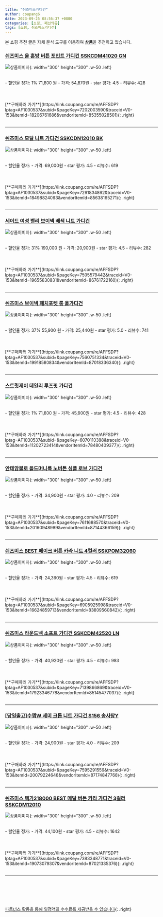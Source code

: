 ```yaml
---
title: "쉬즈미스가디건"
author: coupang6
date: 2023-09-25 08:56:37 +0800
categories: [쇼핑, 패션의류]
tags: [쇼핑, 쉬즈미스가디건]
---
```


본 쇼핑 추천 글은 자체 분석 도구를 이용하여 [**상품**](https://link.coupang.com/a/bao1ui)을 추천하고 있습니다.

### [쉬즈미스 울 혼방 버튼 포인트 가디건 SSKCDM41020 GN](https://link.coupang.com/re/AFFSDP?lptag=AF1030537&subid=&pageKey=7202003590&traceid=V0-153&itemId=18206761686&vendorItemId=85355028501)

![상품이미지](https://thumbnail9.coupangcdn.com/thumbnails/remote/230x230ex/image/vendor_inventory/3c42/1e4064c7968d2927914b6e8f504f1ee67e05d45206c5c84bef7903735df0.jpg){: width="300" height="300" .w-50 .left}


<br>
- 할인율 정가: 1%  71,800   원
- 가격: 54,870원
- star 평가: 4.5
- 리뷰수: 428
<br>
<br>
<br>
<br>
[**구매하러 가기**](https://link.coupang.com/re/AFFSDP?lptag=AF1030537&subid=&pageKey=7202003590&traceid=V0-153&itemId=18206761686&vendorItemId=85355028501){: .right}
<br>
<br>

---

### [쉬즈미스 모달 니트 가디건 SSKCDN12010 BK](https://link.coupang.com/re/AFFSDP?lptag=AF1030537&subid=&pageKey=7261834862&traceid=V0-153&itemId=18498824063&vendorItemId=85638165271)

![상품이미지](https://thumbnail7.coupangcdn.com/thumbnails/remote/230x230ex/image/vendor_inventory/50f9/5ecca4c6b183827d7d0bcfe2276db20f27f55156f2ac2cf1c2a6ff9371ab.jpg){: width="300" height="300" .w-50 .left}


<br>
- 할인율 정가: 
- 가격: 69,000원
- star 평가: 4.5
- 리뷰수: 619
<br>
<br>
<br>
<br>
[**구매하러 가기**](https://link.coupang.com/re/AFFSDP?lptag=AF1030537&subid=&pageKey=7261834862&traceid=V0-153&itemId=18498824063&vendorItemId=85638165271){: .right}
<br>
<br>

---

### [세이드 여성 벨리 브이넥 배색 니트 가디건](https://link.coupang.com/re/AFFSDP?lptag=AF1030537&subid=&pageKey=7505579442&traceid=V0-153&itemId=19655830831&vendorItemId=86761722160)

![상품이미지](https://thumbnail7.coupangcdn.com/thumbnails/remote/230x230ex/image/vendor_inventory/1d69/0d9388c1c2c22eea5689fcd6efc7233026ad94dc77d10a4996c8efd74847.jpg){: width="300" height="300" .w-50 .left}


<br>
- 할인율 정가: 31%  190,000   원
- 가격: 20,900원
- star 평가: 4.5
- 리뷰수: 282
<br>
<br>
<br>
<br>
[**구매하러 가기**](https://link.coupang.com/re/AFFSDP?lptag=AF1030537&subid=&pageKey=7505579442&traceid=V0-153&itemId=19655830831&vendorItemId=86761722160){: .right}
<br>
<br>

---

### [쉬즈미스 브이넥 패치포켓 롱 울가디건](https://link.coupang.com/re/AFFSDP?lptag=AF1030537&subid=&pageKey=7560751334&traceid=V0-153&itemId=19918580834&vendorItemId=87018336340)

![상품이미지](https://thumbnail10.coupangcdn.com/thumbnails/remote/230x230ex/image/vendor_inventory/8752/db11e71876116e19a28cc0c0f7301007d840ad5ce9f5e451fe3b7c8dd9c3.jpg){: width="300" height="300" .w-50 .left}


<br>
- 할인율 정가: 37%  55,900   원
- 가격: 25,440원
- star 평가: 5.0
- 리뷰수: 741
<br>
<br>
<br>
<br>
[**구매하러 가기**](https://link.coupang.com/re/AFFSDP?lptag=AF1030537&subid=&pageKey=7560751334&traceid=V0-153&itemId=19918580834&vendorItemId=87018336340){: .right}
<br>
<br>

---

### [스트릿제이 데일리 루즈핏 가디건](https://link.coupang.com/re/AFFSDP?lptag=AF1030537&subid=&pageKey=6070110388&traceid=V0-153&itemId=11202723414&vendorItemId=78480409377)

![상품이미지](https://thumbnail9.coupangcdn.com/thumbnails/remote/230x230ex/image/vendor_inventory/6501/f132c41fb6ea4bdd39294bb54a43b7cca08f7d481b90bad77106315efc04.png){: width="300" height="300" .w-50 .left}


<br>
- 할인율 정가: 1%  71,800   원
- 가격: 45,900원
- star 평가: 4.5
- 리뷰수: 428
<br>
<br>
<br>
<br>
[**구매하러 가기**](https://link.coupang.com/re/AFFSDP?lptag=AF1030537&subid=&pageKey=6070110388&traceid=V0-153&itemId=11202723414&vendorItemId=78480409377){: .right}
<br>
<br>

---

### [안테암불로 올드머니룩 노버튼 심플 로브 가디건](https://link.coupang.com/re/AFFSDP?lptag=AF1030537&subid=&pageKey=7611688570&traceid=V0-153&itemId=20160948989&vendorItemId=87144366159)

![상품이미지](https://thumbnail6.coupangcdn.com/thumbnails/remote/230x230ex/image/vendor_inventory/752c/84727c90b8437ef94e95ab79158883bf331e0e6646a911a03791eb4202cd.JPG){: width="300" height="300" .w-50 .left}


<br>
- 할인율 정가: 
- 가격: 34,900원
- star 평가: 4.0
- 리뷰수: 209
<br>
<br>
<br>
<br>
[**구매하러 가기**](https://link.coupang.com/re/AFFSDP?lptag=AF1030537&subid=&pageKey=7611688570&traceid=V0-153&itemId=20160948989&vendorItemId=87144366159){: .right}
<br>
<br>

---

### [쉬즈미스 BEST 페이크 버튼 카라 니트 4컬러 SSKPOM32060](https://link.coupang.com/re/AFFSDP?lptag=AF1030537&subid=&pageKey=6905925998&traceid=V0-153&itemId=16624859713&vendorItemId=83809560842)

![상품이미지](https://thumbnail9.coupangcdn.com/thumbnails/remote/230x230ex/image/vendor_inventory/3a39/e7d03799029767e2112ffe3b735abd56a0740b2e4b70a1e72e44d69e111e.jpg){: width="300" height="300" .w-50 .left}


<br>
- 할인율 정가: 
- 가격: 24,360원
- star 평가: 4.5
- 리뷰수: 619
<br>
<br>
<br>
<br>
[**구매하러 가기**](https://link.coupang.com/re/AFFSDP?lptag=AF1030537&subid=&pageKey=6905925998&traceid=V0-153&itemId=16624859713&vendorItemId=83809560842){: .right}
<br>
<br>

---

### [쉬즈미스 라운드넥 소프트 가디건 SSKCDM42520 LN](https://link.coupang.com/re/AFFSDP?lptag=AF1030537&subid=&pageKey=7139866869&traceid=V0-153&itemId=17923346778&vendorItemId=85145477037)

![상품이미지](https://thumbnail6.coupangcdn.com/thumbnails/remote/230x230ex/image/vendor_inventory/dba2/ae1bd88a0dcd5a3cbf06db041a59e0de113b92443023f4ad9c8608599f3b.jpg){: width="300" height="300" .w-50 .left}


<br>
- 할인율 정가: 
- 가격: 40,920원
- star 평가: 4.5
- 리뷰수: 983
<br>
<br>
<br>
<br>
[**구매하러 가기**](https://link.coupang.com/re/AFFSDP?lptag=AF1030537&subid=&pageKey=7139866869&traceid=V0-153&itemId=17923346778&vendorItemId=85145477037){: .right}
<br>
<br>

---

### [[당일출고]수엠W 세미 크롭 니트 가디건 S156 솜사탕Y](https://link.coupang.com/re/AFFSDP?lptag=AF1030537&subid=&pageKey=7595291556&traceid=V0-153&itemId=20079224648&vendorItemId=87174847768)

![상품이미지](https://thumbnail6.coupangcdn.com/thumbnails/remote/230x230ex/image/vendor_inventory/6320/bb3d9b572d521d91acf8b2a2c6b4c27cd018f66b2ef3aab5f8b72e1245f7.jpg){: width="300" height="300" .w-50 .left}


<br>
- 할인율 정가: 
- 가격: 24,900원
- star 평가: 4.0
- 리뷰수: 209
<br>
<br>
<br>
<br>
[**구매하러 가기**](https://link.coupang.com/re/AFFSDP?lptag=AF1030537&subid=&pageKey=7595291556&traceid=V0-153&itemId=20079224648&vendorItemId=87174847768){: .right}
<br>
<br>

---

### [쉬즈미스 택가218000 BEST 메달 버튼 카라 가디건 3컬러 SSKCDM12010](https://link.coupang.com/re/AFFSDP?lptag=AF1030537&subid=&pageKey=7383348771&traceid=V0-153&itemId=19073079307&vendorItemId=87021335376)

![상품이미지](https://thumbnail10.coupangcdn.com/thumbnails/remote/230x230ex/image/vendor_inventory/847e/93810dd4cb2e5b093b2a0f14c5b566e40b16719512eeb4bd5d6d4034cad8.jpg){: width="300" height="300" .w-50 .left}


<br>
- 할인율 정가: 
- 가격: 44,100원
- star 평가: 4.5
- 리뷰수: 1642
<br>
<br>
<br>
<br>
[**구매하러 가기**](https://link.coupang.com/re/AFFSDP?lptag=AF1030537&subid=&pageKey=7383348771&traceid=V0-153&itemId=19073079307&vendorItemId=87021335376){: .right}
<br>
<br>

---
<br><br><br><br><br> [파트너스 활동을 통해 일정액의 수수료를 제공받을 수 있습니다](https://link.coupang.com/a/bao1ui){: .right}
